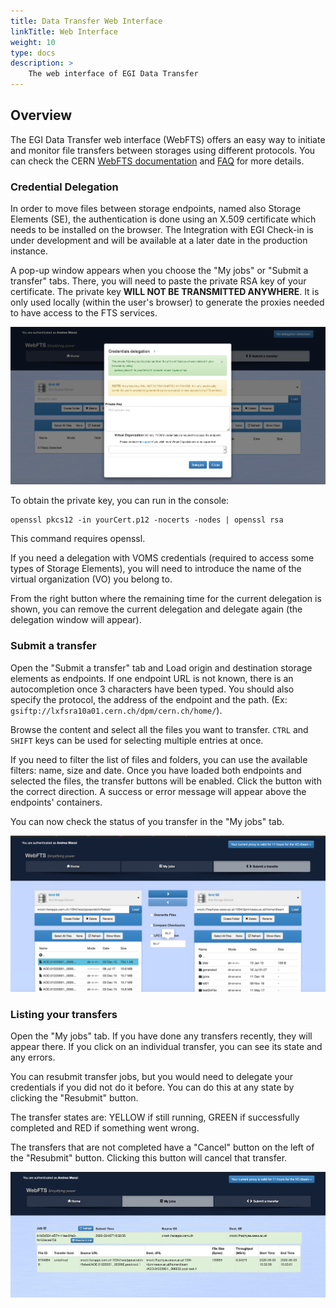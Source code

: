 ```yaml
---
title: Data Transfer Web Interface
linkTitle: Web Interface
weight: 10
type: docs
description: >
    The web interface of EGI Data Transfer
---
```


## Overview

The EGI Data Transfer web interface (WebFTS) offers an easy way to
initiate and monitor file transfers between storages using different protocols.
You can check the CERN
[WebFTS documentation](https://fts3-docs.web.cern.ch/fts3-docs/docs/webfts/userguide.html)
and [FAQ](https://fts3-docs.web.cern.ch/fts3-docs/docs/webfts/faq.html) for more
details.

### Credential Delegation

In order to move files between storage endpoints, named also Storage Elements
(SE), the authentication is done using an X.509 certificate which needs to be
installed on the browser. The Integration with EGI Check-in is under development
and will be available at a later date in the production instance.

A pop-up window appears when you choose the "My jobs" or "Submit a transfer"
tabs. There, you will need to paste the private RSA key of your certificate. The
private key **WILL NOT BE TRANSMITTED ANYWHERE**. It is only used locally
(within the user's browser) to generate the proxies needed to have access to the
FTS services.

![image](webfts_delegate.png)

To obtain the private key, you can run in the console:

```shell
openssl pkcs12 -in yourCert.p12 -nocerts -nodes | openssl rsa
```

This command requires openssl.

If you need a delegation with VOMS credentials (required to access some types of
Storage Elements), you will need to introduce the name of the virtual
organization (VO) you belong to.

From the right button where the remaining time for the current delegation is
shown, you can remove the current delegation and delegate again (the delegation
window will appear).

### Submit a transfer

Open the "Submit a transfer" tab and Load origin and destination storage
elements as endpoints. If one endpoint URL is not known, there is an
autocompletion once 3 characters have been typed. You should also specify the
protocol, the address of the endpoint and the path. (Ex:
`gsiftp://lxfsra10a01.cern.ch/dpm/cern.ch/home/`).

Browse the content and select all the files you want to transfer. `CTRL` and
`SHIFT` keys can be used for selecting multiple entries at once.

If you need to filter the list of files and folders, you can use the available
filters: name, size and date. Once you have loaded both endpoints and selected
the files, the transfer buttons will be enabled. Click the button with the
correct direction. A success or error message will appear above the endpoints'
containers.

You can now check the status of you transfer in the "My jobs" tab.

![image](webfts_submit.png)

### Listing your transfers

Open the "My jobs" tab. If you have done any transfers recently, they will
appear there. If you click on an individual transfer, you can see its state and
any errors.

You can resubmit transfer jobs, but you would need to delegate your credentials
if you did not do it before. You can do this at any state by clicking the
"Resubmit" button.

The transfer states are: YELLOW if still running, GREEN if successfully
completed and RED if something went wrong.

The transfers that are not completed have a "Cancel" button on the left of the
"Resubmit" button. Clicking this button will cancel that transfer.

![image](webfts_monitor.png)
